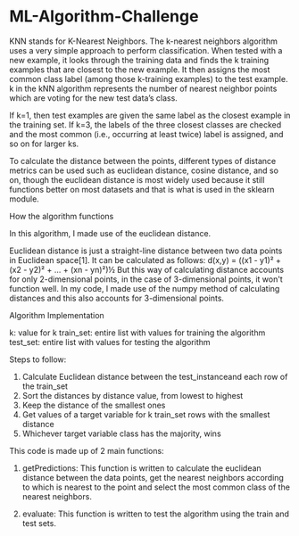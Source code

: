 # ML-Algorithm-Challenge

KNN stands for K-Nearest Neighbors. The k-nearest neighbors algorithm uses a very simple approach to perform classification. When tested with a new example, it looks through the training data and finds the k training examples that are closest to the new example. It then assigns the most common class label (among those k-training examples) to the test example.
k in the kNN algorithm represents the number of nearest neighbor points which are voting for the new test data’s class. 

If k=1, then test examples are given the same label as the closest example in the training set. If k=3, the labels of the three closest classes are checked and the most common (i.e., occurring at least twice) label is assigned, and so on for larger ks.

To calculate the distance between the points, different types of distance metrics can be used such as euclidean distance, cosine distance, and so on, though the euclidean distance is most widely used because it still functions better on most datasets and that is what is used in the sklearn module.

How the algorithm functions

In this algorithm, I made use of the euclidean distance. 

Euclidean distance is just a straight-line distance between two data points in Euclidean space[1]. It can be calculated as follows:
d(x,y) = ((x1 - y1)² + (x2 - y2)² + ... + (xn - yn)²)½
But this way of calculating distance accounts for only 2-dimensional points, in the case of 3-dimensional points, it won't function well. In my code, I made use of the numpy method of calculating distances and this also accounts for 3-dimensional points.

Algorithm Implementation

 k: value for k
train_set: entire list with values for training the algorithm
test_set: entire list with values for testing the algorithm

Steps to follow:

1. Calculate Euclidean distance between the test_instanceand each row of the train_set
2. Sort the distances by distance value, from lowest to highest
3. Keep the distance of the smallest ones
4. Get values of a target variable for k train_set rows with the smallest distance
5. Whichever target variable class has the majority, wins

This code is made up of 2 main functions:

1. getPredictions: This function is written to calculate the euclidean distance between the data points, get the nearest neighbors according to which is nearest to the point and select the most common class of the nearest neighbors.

2. evaluate: This function is written to test the algorithm using the train and test sets.





